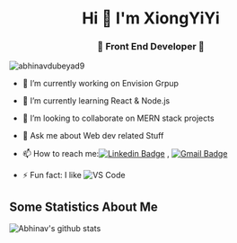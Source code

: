 
<h1 align="center"> Hi 👋 I'm XiongYiYi</h1>
<h3 align="center">🚀 Front End Developer 🚀</h3>

<p align="left"> <img src="https://komarev.com/ghpvc/?username=XiongYiYi" alt="abhinavdubeyad9" /> </p>

- 🔭 I’m currently working on Envision Grpup
- 🌱 I’m currently learning React & Node.js
- 👯 I’m looking to collaborate on MERN stack projects
- 💬 Ask me about Web dev related Stuff
- 📫 How to reach me:[![Linkedin Badge](https://img.shields.io/badge/-LinkedIn-blue?style=flat-square&logo=Linkedin&logoColor=white&link=)](https://www.linkedin.com/in/abhinav-dubey-26823316a/) 
, [![Gmail Badge](https://img.shields.io/badge/-Gmail-c14438?style=flat-square&logo=Gmail&logoColor=white&link=mailto:shuklaraghav321.com)](mailto:dubey.abhinav76@gmail.com)

- ⚡ Fun fact: I like ![VS Code](http://img.shields.io/badge/-VS%20Code-007ACC?style=flat-square&logo=visual-studio-code&logoColor=ffffff)

## Some Statistics About Me
![Abhinav's github stats](https://github-readme-stats.vercel.app/api?username=XiongYiYi&&show_icons=true&title_color=ffffff&icon_color=bb2acf&text_color=daf7dc&bg_color=151515)<br>
